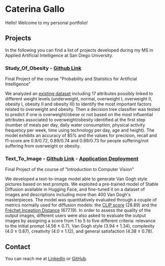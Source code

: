 # Caterina Gallo
Hello! Welcome to my personal portfolio! 

## Projects
In the following you can find a list of projects developed during my MS in Applied Artificial Intelligence at San Diego University. 

### Study_Of_Obesity - [Github Link]()

Final Project of the course "Probability and Statistics for Artificial Intelligence"

We analyzed an [existing dataset](https://archive.ics.uci.edu/dataset/544/estimation+of+obesity+levels+based+on+eating+habits+and+physical+condition) including 17 attributes possibly linked to different weight levels (underweight, normal, overweight I, overweight II, obesity I, obesity II and obesity III) to identify the most important factors related to overweight and obesity. Then a decision tree classifier was tested to predict if one is overweight/obese or not based on the most influential attributes associated to overweight/obesity identified at the first step (number of meals per day, daily water consumption, physical activity frequency per week, time using technology per day, age and height). The model exhibits an accuracy of 85% and the values for precision, recall and f1-score are 0.9/0.72, 0.89/0.74 and 0.89/0.73 for people suffering/not suffering from overweight or obesity. 

### Text_To_Image - [Github Link](https://github.com/CatGallo/Text_To_Image.git) - [Application Deployment](https://huggingface.co/sglasher/van-gogh-stable-diffusion)

Final Project of the course of "Introduction to Computer Vision" 

We developed a text-to-image model able to generate Van Gogh style pictures based on text prompts. We exploited a pre-trained model of Stable Diffusion available in Hugging Face, and fine-tuned it on a dataset of images and descriptions including  more than 400 Van Gogh's masterpieces. The model was quantitatively evaluated through a couple of metrics normally used for diffusion models: the [CLIP score](https://huggingface.co/docs/diffusers/conceptual/evaluation) (28.89) and the [Fréchet Inception Distance](https://huggingface.co/docs/diffusers/conceptual/evaluation) (677.19). In order to assess the quality of the output images, different users were also asked to evaluate the output images by assigning a score from 1 to 5 to five different criteria: relevance to the initial prompt (4.56 ± 0.7), Van Gogh style (3.94 ± 1.34), complexity (4.0 ± 0.87), creativity (4.0 ± 1.12), and general satisfaction (4.38 ± 0.78). 


## Contact
You can reach me at [LinkedIn](https://www.linkedin.com/in/caterina-gallo) or [GitHub](https://github.com/CatGallo).
